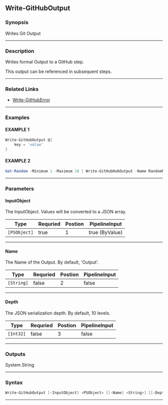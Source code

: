 
Write-GitHubOutput
------------------
### Synopsis
Writes Git Output

---
### Description

Writes formal Output to a GitHub step.

This output can be referenced in subsequent steps.

---
### Related Links
* [Write-GitHubError](Write-GitHubError.md)
---
### Examples
#### EXAMPLE 1
```PowerShell
Write-GitHubOutput @{
    key = 'value'
}
```

#### EXAMPLE 2
```PowerShell
Get-Random -Minimum 1 -Maximum 10 | Write-GitHubHubOutput -Name RandomNumber
```

---
### Parameters
#### **InputObject**

The InputObject.  Values will be converted to a JSON array.



|Type            |Requried|Postion|PipelineInput |
|----------------|--------|-------|--------------|
|```[PSObject]```|true    |1      |true (ByValue)|
---
#### **Name**

The Name of the Output.  By default, 'Output'.



|Type          |Requried|Postion|PipelineInput|
|--------------|--------|-------|-------------|
|```[String]```|false   |2      |false        |
---
#### **Depth**

The JSON serialization depth.  By default, 10 levels.



|Type         |Requried|Postion|PipelineInput|
|-------------|--------|-------|-------------|
|```[Int32]```|false   |3      |false        |
---
### Outputs
System.String


---
### Syntax
```PowerShell
Write-GitHubOutput [-InputObject] <PSObject> [[-Name] <String>] [[-Depth] <Int32>] [<CommonParameters>]
```
---


